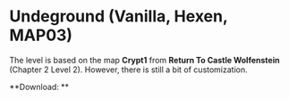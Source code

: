 # Undeground (Vanilla, Hexen, MAP03)

The level is based on the map **Crypt1** from **Return To Castle Wolfenstein** (Chapter 2 Level 2). However, there is still a bit of customization.

**Download: **
